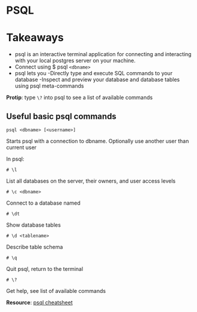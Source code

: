 # PSQL 

# Takeaways
- psql is an interactive terminal application for connecting and interacting with your local postgres server on your machine.
- Connect using $ psql `<dbname>`
- psql lets you
    -Directly type and execute SQL commands to your database
    -Inspect and preview your database and database tables using psql meta-commands

**Protip**: type `\?` into psql to see a list of available commands

## **Useful basic psql commands**
`psql <dbname> [<username>]`

Starts psql with a connection to dbname. Optionally use another user than current user

In psql:

`# \l`

List all databases on the server, their owners, and user access levels

`# \c <dbname>`

Connect to a database named

`# \dt`

Show database tables

`# \d <tablename>`

Describe table schema

`# \q`

Quit psql, return to the terminal

`# \?`

Get help, see list of available commands

**Resource**: [psql cheatsheet](https://video.udacity-data.com/topher/2019/August/5d5a1055_postgres-psql-cheat-sheet/postgres-psql-cheat-sheet.pdf)

